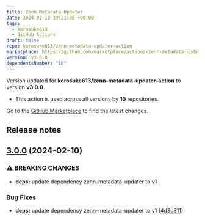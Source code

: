 ```yaml
---
title: Zenn Metadata Updater
date: 2024-02-10 19:21:35 +00:00
tags:
  - korosuke613
  - GitHub Actions
draft: false
repo: korosuke613/zenn-metadata-updater-action
marketplace: https://github.com/marketplace/actions/zenn-metadata-updater
version: v3.0.0
dependentsNumber: "10"
---
```



Version updated for **korosuke613/zenn-metadata-updater-action** to version **v3.0.0**.
- This action is used across all versions by **10** repositories.

Go to the [GitHub Marketplace](https://github.com/marketplace/actions/zenn-metadata-updater) to find the latest changes.

## Release notes

## [3.0.0](https://github.com/korosuke613/zenn-metadata-updater-action/compare/v2.1.5...v3.0.0) (2024-02-10)


### ⚠ BREAKING CHANGES

* **deps:** update dependency zenn-metadata-updater to v1

### Bug Fixes

* **deps:** update dependency zenn-metadata-updater to v1 ([4d3c811](https://github.com/korosuke613/zenn-metadata-updater-action/commit/4d3c811023ff5af145738119977dfd806594da8f))
